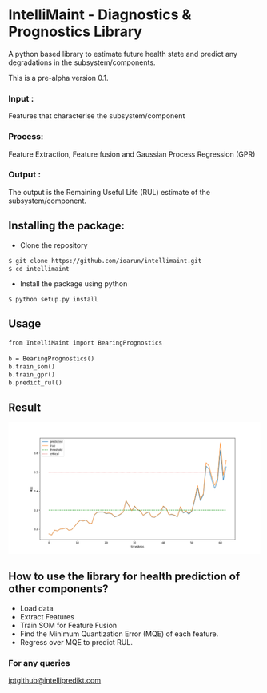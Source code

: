 # IntelliMaint - Diagnostics & Prognostics Library

A python based library to estimate future health state and predict any degradations in the subsystem/components. 

This is a pre-alpha version 0.1.

### Input :  
Features that characterise the subsystem/component 

### Process:  

Feature Extraction, Feature fusion and Gaussian Process Regression (GPR)

### Output :  

The output is the Remaining Useful Life (RUL) estimate of the subsystem/component.

## Installing the package:
- Clone the repository
```
$ git clone https://github.com/ioarun/intellimaint.git
$ cd intellimaint
```
- Install the package using python
```
$ python setup.py install
```

## Usage
```
from IntelliMaint import BearingPrognostics

b = BearingPrognostics()
b.train_som()
b.train_gpr()
b.predict_rul()
```
## Result
![Sample Result](images/results.png "RUL Prediction" )

## How to use the library for health prediction of other components?

* Load data
* Extract Features
* Train SOM for Feature Fusion
* Find the Minimum Quantization Error (MQE) of each feature.
* Regress over MQE to predict RUL.


### For any queries 
iptgithub@intellipredikt.com

